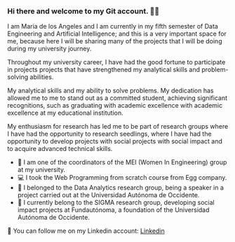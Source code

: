 ### Hi there and welcome to my Git account. 👋🌻

I am Maria de los Angeles and I am currently in my fifth semester of Data Engineering and Artificial Intelligence; and this is a very important space for me, because here I will be sharing many of the projects that I will be doing during my university journey.

Throughout my university career, I have had the good fortune to participate in projects
projects that have strengthened my analytical skills and problem-solving abilities.

My analytical skills and my ability to solve problems. My dedication has allowed me to
me to stand out as a committed student, achieving significant recognitions, such as graduating with academic excellence
with academic excellence at my educational institution.

My enthusiasm for research has led me to be part of research groups where I have had the opportunity to
research seedlings, where I have had the opportunity to develop projects with social
projects with social impact and to acquire advanced technical skills.

- 💜 I am one of the coordinators of the MEI (Women In Engineering) group at my university.
- 💻 I took the Web Programming from scratch course from Egg company.
- 🎤 I belonged to the Data Analytics research group, being a speaker in a project carried out at the Universidad Autónoma de Occidente.
- 🌻 I currently belong to the SIGMA research group, developing social impact projects at Fundautónoma, a foundation of the Universidad Autónoma de Occidente.


👜 You can follow me on my Linkedin account: [Linkedin](https://www.linkedin.com/in/maria-de-los-%C3%A1ngeles-am%C3%BA-moreno-00b6b0255/)
